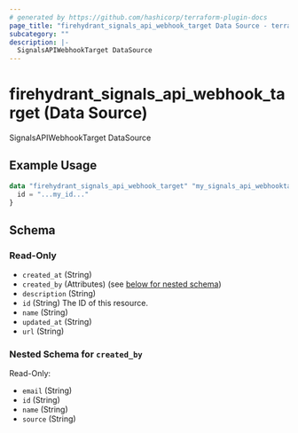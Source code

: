 ```yaml
---
# generated by https://github.com/hashicorp/terraform-plugin-docs
page_title: "firehydrant_signals_api_webhook_target Data Source - terraform-provider-firehydrant"
subcategory: ""
description: |-
  SignalsAPIWebhookTarget DataSource
---
```


# firehydrant_signals_api_webhook_target (Data Source)

SignalsAPIWebhookTarget DataSource

## Example Usage

```terraform
data "firehydrant_signals_api_webhook_target" "my_signals_api_webhooktarget" {
  id = "...my_id..."
}
```

<!-- schema generated by tfplugindocs -->
## Schema

### Read-Only

- `created_at` (String)
- `created_by` (Attributes) (see [below for nested schema](#nestedatt--created_by))
- `description` (String)
- `id` (String) The ID of this resource.
- `name` (String)
- `updated_at` (String)
- `url` (String)

<a id="nestedatt--created_by"></a>
### Nested Schema for `created_by`

Read-Only:

- `email` (String)
- `id` (String)
- `name` (String)
- `source` (String)
